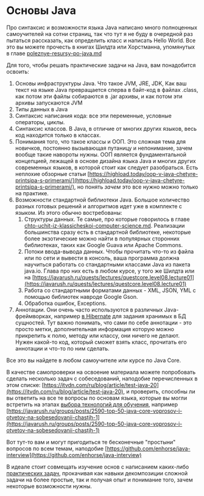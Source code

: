 # Основы Java

Про синтаксис и возможности языка Java написано много полноценных самоучителей на сотни страниц, так что тут я не буду в очередной раз пытаться рассказать, как определить класс и написать Hello World. Все это вы можете прочесть в книгах Шилдта или Хорстманна, упомянутых в главе [poleznye-resursy-po-java.md](../poleznye-resursy-po-java.md "mention")

Для того, чтобы решать практические задачи на Java, вам понадобится освоить:

1. Основы инфраструктуры Java. Что такое JVM, JRE, JDK, Как ваш текст на языке Java превращается сперва в байт-код в файлах .class, как потом эти файлы собираются в .jar архивы, и как потом эти архивы запускаются JVM&#x20;
2. Типы данных в Java
3. Синтаксис написания кода: все эти переменные, условные операторы, циклы.
4. Синтаксис классов. В Java, в отличие от многих других языков, весь код находится только в классах.
5. Понимания того, что такое классы и ООП. Это сложная тема для новичков, постоянно вызывающая путаницу и непонимание, зачем вообще такие навороты нужны. ООП является фундаментальной концепцией, лежащей в основе дизайна языка Java и многих других современных языков, в которой стоит как следует разобраться. Есть неплохие обзорные статьи [https://highload.today/oop-v-java-chetyre-printsipa-s-primerami/](https://highload.today/oop-v-java-chetyre-printsipa-s-primerami/), но понять _зачем_ это все нужно можно только на практике.
6. Возможности стандартной библиотеки Java. Большое количество разных готовых решений и алгоритмов идет уже в комплекте с языком. Из этого обычно востребованы:
   1. Структуры данных. Те самые, про которые говорилось в главе [chto-uchit-iz-klassicheskoi-computer-science.md](../../s-chego-nachat/chto-uchit-iz-klassicheskoi-computer-science.md "mention"). Реализации большинства сразу есть в стандартной библиотеке, некоторые более экзотические можно найти в популярных сторонних библиотеках, таких как Google Guava или Apache Commons.
   2. Потоки ввода-вывода данных. Чтобы прочитать что-то из файла или по сети и вывести в консоль, ваша программа должна научиться работать со стандартными классами Java из пакета java.io. Глава про них есть в любом курсе, у того же Шилдта или на [https://javarush.ru/quests/lectures/questcore.level08.lecture01](https://javarush.ru/quests/lectures/questcore.level08.lecture01)
   3. Работа со стандартными форматами данных - XML, JSON, YML с помощью библиотек навроде Google Gson.
   4. Обработка ошибок, Exceptions.
7. Аннотации. Они очень часто используются в различных Java-фреймворках, например [в Hibernate](../spring-boot/rabota-s-bd-cherez-hibernate.md) для задания хранимых в БД сущностей. Тут важно понимать, что сами по себе аннотации - это просто метки, дополнительная информация которую можно прикрепить к полю, методу или классу, они ничего не делают. Нужен какой-то код, который сможет взять класс, прочитать его аннотации и что-то по ним сделать.

Все это вы найдете в любом самоучителе или курсе по Java Core.

В качестве самопроверки на освоение материала можете попробовать сделать несколько задач с собеседований, наподобие перечисленных в этом списке: [https://itvdn.com/ru/blog/article/test-java-20](https://itvdn.com/ru/blog/article/test-java-20), и проверить, способны ли вы ответить на все те вопросы по основам языка, которые вы могли встретить на этапах [выбора технологий для обучения](../../s-chego-nachat/kakie-tekhnologii-krome-yazyka-stoit-izuchit.md), например [https://javarush.ru/groups/posts/2590-top-50-java-core-voprosov-i-otvetov-na-sobesedovanii-chastjh-1](https://javarush.ru/groups/posts/2590-top-50-java-core-voprosov-i-otvetov-na-sobesedovanii-chastjh-1)

Вот тут-то вам и могут пригодиться те бесконечные "простыни" вопросов по всем темам, наподобие [https://github.com/enhorse/java-interview](https://github.com/enhorse/java-interview)

В идеале стоит совмещать изучение основ с написанием каких-либо [практических задач](../vybor-uchebnogo-proekta.md), прокачивая как навыки декомпозиции сложной задачи на более простые, так и получая опыт и понимание того, зачем некоторые возможности нужны.
